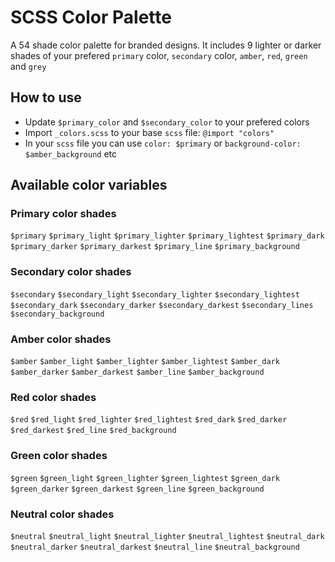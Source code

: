 # SCSS Color Palette
A 54 shade color palette for branded designs. It includes 9 lighter or darker shades of your prefered `primary` color, `secondary` color, `amber`, `red`, `green` and `grey`

## How to use

* Update `$primary_color` and `$secondary_color` to your prefered colors
* Import `_colors.scss` to your base `scss` file: `@import "colors"`
* In your `scss` file you can use `color: $primary` or `background-color: $amber_background` etc

## Available color variables

### Primary color shades
`$primary`
`$primary_light`
`$primary_lighter`
`$primary_lightest`
`$primary_dark`
`$primary_darker`
`$primary_darkest`
`$primary_line`
`$primary_background`

### Secondary color shades
`$secondary`
`$secondary_light`
`$secondary_lighter`
`$secondary_lightest`
`$secondary_dark`
`$secondary_darker`
`$secondary_darkest`
`$secondary_lines`
`$secondary_background`

### Amber color shades
`$amber`
`$amber_light`
`$amber_lighter`
`$amber_lightest`
`$amber_dark`
`$amber_darker`
`$amber_darkest`
`$amber_line`
`$amber_background`

### Red color shades
`$red`
`$red_light`
`$red_lighter`
`$red_lightest`
`$red_dark`
`$red_darker`
`$red_darkest`
`$red_line`
`$red_background`

### Green color shades
`$green`
`$green_light`
`$green_lighter`
`$green_lightest`
`$green_dark`
`$green_darker`
`$green_darkest`
`$green_line`
`$green_background`

### Neutral color shades
`$neutral`
`$neutral_light`
`$neutral_lighter`
`$neutral_lightest`
`$neutral_dark`
`$neutral_darker`
`$neutral_darkest`
`$neutral_line`
`$neutral_background`
